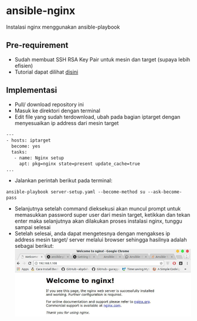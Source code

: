 # ansible-nginx
Instalasi nginx menggunakan ansible-playbook

## Pre-requirement
* Sudah membuat SSH RSA Key Pair untuk mesin dan target (supaya lebih efisien)
* Tutorial dapat dilihat [disini](https://www.digitalocean.com/community/tutorials/how-to-set-up-ssh-keys-on-ubuntu-1604)

## Implementasi
* Pull/ download repository ini
* Masuk ke direktori dengan terminal
* Edit file yang sudah terdownload, ubah pada bagian iptarget dengan menyesuaikan ip address dari mesin target
```
---
- hosts: iptarget
  become: yes
  tasks:
   - name: Nginx setup
     apt: pkg=nginx state=present update_cache=true
...
```
* Jalankan perintah berikut pada terminal:
```
ansible-playbook server-setup.yaml --become-method su --ask-become-pass
```
* Selanjutnya setelah command dieksekusi akan muncul prompt untuk memasukkan password super user dari mesin target, ketikkan dan tekan enter maka selanjutnya akan dilakukan proses instalasi nginx, tunggu sampai selesai
* Setelah selesai, anda dapat mengetesnya dengan mengakses ip address mesin target/ server melalui browser sehingga hasilnya adalah sebagai berikut:
![alt text](https://raw.githubusercontent.com/Zurin/ansible-nginx/master/ss_nginx.jpg)

